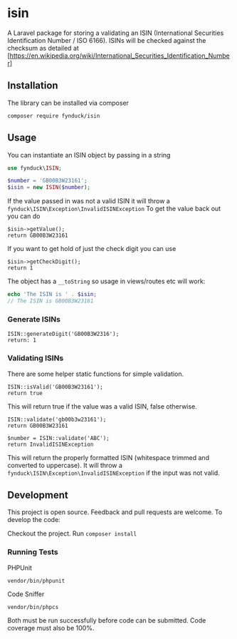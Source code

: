 # isin
A Laravel package for storing a validating an ISIN (International Securities Identification Number / ISO 6166).
ISINs will be checked against the checksum as detailed at [https://en.wikipedia.org/wiki/International_Securities_Identification_Number]

## Installation
The library can be installed via composer
```
composer require fynduck/isin
```

## Usage
You can instantiate an ISIN object by passing in a string
```php
use fynduck\ISIN;

$number = 'GB00B3W23161';
$isin = new ISIN($number);
```

If the value passed in was not a valid ISIN it will throw a ```fynduck\ISIN\Exception\InvalidISINException```
To get the value back out you can do

```
$isin->getValue();
return GB00B3W23161
```

If you want to get hold of just the check digit you can use

```
$isin->getCheckDigit();
return 1
```

The object has a ```__toString``` so usage in views/routes etc will work:

```php
echo 'The ISIN is ' . $isin;
// The ISIN is GB00B3W23161
```

### Generate ISINs
```
ISIN::generateDigit('GB00B3W2316');
return: 1
```

### Validating ISINs
There are some helper static functions for simple validation.

```
ISIN::isValid('GB00B3W23161');
return true
```

This will return true if the value was a valid ISIN, false otherwise.

```
ISIN::validate('gb00b3w23161');
return GB00B3W23161
```
```
$number = ISIN::validate('ABC');
return InvalidISINException
```

This will return the properly formatted ISIN (whitespace trimmed and converted to uppercase).
It will throw a ```fynduck\ISIN\Exception\InvalidISINException``` if the input was not valid.

## Development
This project is open source. Feedback and pull requests are welcome. To develop the code:

Checkout the project. Run
```composer install```

### Running Tests
PHPUnit

```
vendor/bin/phpunit
```

Code Sniffer

```
vendor/bin/phpcs
```

Both must be run successfully before code can be submitted. Code coverage must also be 100%.